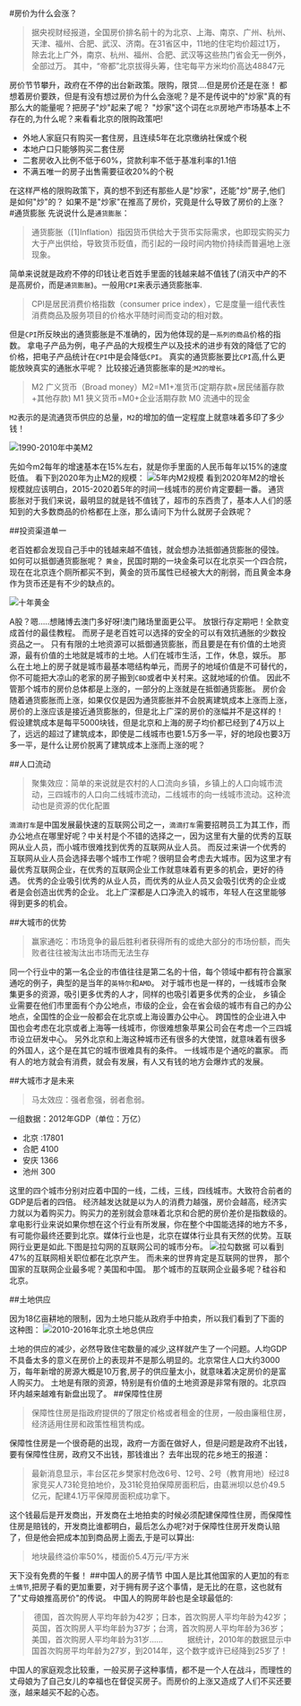 #房价为什么会涨？
>据央视财经报道，全国房价排名前十的为北京、上海、南京、广州、杭州、天津、福州、合肥、武汉、济南。在31省区中，11地的住宅均价超过1万，除去北上广外，南京、杭州、福州、合肥、武汉等这些热门省会无一例外，全部过万。
其中，“帝都”北京拔得头筹，住宅每平方米均价高达48847元

房价节节攀升，政府在不停的出台新政策。限购，限贷....但是房价还是在涨！
都想着房价要跌，但是有没有想过房价为什么会涨呢？是不是传说中的"炒家"真的有那么大的能量呢？把房子"炒"起来了呢？
"炒家"这个词在`北京`房地产市场基本上不存在的,为什么呢？来看看北京的限购政策吧!

* 外地人家庭只有购买一套住房，且连续5年在北京缴纳社保或个税
* 本地户口只能够购买二套住房
* 二套房收入比例不低于60%，贷款利率不低于基准利率的1.1倍
* 不满五唯一的房子出售需要征收20%的个税

在这样严格的限购政策下，真的想不到还有那些人是"炒家"，还能"炒"房子,他们是如何"炒"的？
如果不是"炒家"在推高了房价，究竟是什么导致了房价的上涨？
#通货膨胀
先说说什么是`通货膨胀`：
>通货膨胀（[1]Inflation）指因货币供给大于货币实际需求，也即现实购买力大于产出供给，导致货币贬值，而引起的一段时间内物价持续而普遍地上涨现象。

简单来说就是政府不停的印钱让老百姓手里面的钱越来越不值钱了(消灭中产的不是高房价，而是`通货膨胀`)。一般用`CPI`来表示通货膨胀率.
>CPI是居民消费价格指数（consumer price index），它是度量一组代表性消费商品及服务项目的价格水平随时间而变动的相对数。

但是`CPI`所反映出的通货膨胀是不准确的，因为他体现的是`一系列的商品`价格的指数。
拿电子产品为例，电子产品的大规模生产以及技术的进步有效的降低了它的价格，把电子产品统计在`CPI`中是会降低`CPI`。
真实的通货膨胀要比`CPI`高,什么更能放映真实的通胀水平呢？
比较接近通货膨胀率的是:`M2的增长`。
>M2 广义货币（Broad money）M2=M1+准货币(定期存款+居民储蓄存款+其他存款)
>M1 狭义货币=M0+企业活期存款
>M0 流通中的现金

`M2`表示的是流通货币供应的总量，`M2`的增加的值一定程度上就意味着多印了多少钱！

![1990-2010年中美M2](http://upload-images.jianshu.io/upload_images/22188-0efc2390a08bd7ac.gif?imageMogr2/auto-orient/strip)

先如今m2每年的增速基本在15%左右，就是你手里面的人民币每年以15%的速度贬值。
看下到2020年为止M2的规模：
![5年内M2规模](http://upload-images.jianshu.io/upload_images/22188-ad874f9fdb37dead.jpg?imageMogr2/auto-orient/strip%7CimageView2/2/w/1240)
看到2020年M2的增长规模就应该明白，2015-2020着5年的时间一线城市的房价肯定要翻一番。
通货膨胀对于我们来说，最明显的就是钱不值钱了，超市的东西贵了，基本人人们的感知到的大多数商品的价格都在上涨，那么请问下为什么就房子会跌呢？

##投资渠道单一

老百姓都会发现自己手中的钱越来越不值钱，就会想办法抵御通货膨胀的侵蚀。
如何可以抵御通货膨胀呢？
`黄金`，民国时期的一块金条可以在北京买一个四合院，现在在北京连个厕所都买不到，黄金的货币属性已经被大大的削弱，而且黄金本身作为货币还是有不少的缺点的。

![十年黄金](http://upload-images.jianshu.io/upload_images/22188-6fbcee5b7ea35838.gif?imageMogr2/auto-orient/strip)


A股？嗯.....想赌博去澳门多好呀!澳门赌场里面更公平。
放银行存定期吧！全款变成首付的最佳教程。
而房子是老百姓可以选择的安全的可以有效抗通胀的少数投资品之一。
只有有限的土地资源可以抵御通货膨胀，而且要是在有价值的土地资源，最有价值的土地就是城市的土地。人们在城市生活，工作，休息，娱乐。
那么在土地上的房子就是城市最基本嗯结构单元，而房子的地域价值是不可替代的，你不可能把大凉山的老家的房子搬到`CBD`或者中关村来。这就地域的价值。
因此不管那个城市的房价总体都是上涨的，一部分的上涨就是在抵御通货膨胀。
房价会随着通货膨胀而上涨，如果仅仅是因为通货膨胀并不会脱离建筑成本上涨而上涨，房价的上涨应该是接近通货膨胀的，但是北上广深的房价的涨幅并不是这样的！
假设建筑成本是每平5000块钱，但是北京和上海的房子均价都已经到了4万以上了，远远的超过了建筑成本，即使是二线城市也要1.5万多一平，好的地段也要3万多一平，是什么让房价脱离了建筑成本上涨而上涨的呢？

##人口流动
>聚集效应：简单的来说就是农村的人口流向乡镇，乡镇上的人口向城市流动，三四城市的人口向二线城市流动，二线城市的向一线城市流动。这种流动也是资源的优化配置

`滴滴打车`是中国发展最快速的互联网公司之一，`滴滴打车`需要招聘员工为其工作，而办公地点在哪里好呢？中关村是个不错的选择之一，因为这里有大量的优秀的互联网从业人员，而小城市很难找到优秀的互联网从业人员。
而反过来讲一个优秀的互联网从业人员会选择去哪个城市工作呢？很明显会考虑去大城市。因为这里才有最优秀互联网企业，在优秀的互联网企业工作就意味着有更多的机会，更好的待遇。
优秀的企业吸引优秀的从业人员，而优秀的从业人员又会吸引优秀的企业或者是会创造出优秀的企业。 
北上广深都是人口净流入的城市，年轻人在这里能够得到更多的机会。

##大城市的优势
> 赢家通吃：市场竞争的最后胜利者获得所有的或绝大部分的市场份额，而失败者往往被淘汰出市场而无法生存

同一个行业中的第一名企业的市值往往是第二名的十倍，每个领域中都有符合赢家通吃的例子，典型的是当年的`英特尔`和`AMD`。
对于城市也是一样的，一线城市会聚集更多的资源，吸引更多优秀的人才，同样的也吸引着更多优秀的企业，
乡镇企业需要在他们市里面有个办公地点，市级的企业，会在省会级的城市有自己的办公地点，全国性的企业一般都会在北京或上海设置办公中心。
跨国性的企业进入中国也会考虑在北京或者上海等一线城市，你很难想象苹果公司会在考虑一个三四城市设立研发中心。
另外北京和上海这种城市还有很多的大使馆，就意味着有很多的外国人，这个是在其它的城市很难具有的条件。
一线城市是个通吃的赢家。
而有人的地方就会有消费，就会有发展，有人又有钱的地方会爆炸式的发展。

##大城市才是未来

>马太效应：强者愈强，弱者愈弱。

一组数据：2012年GDP（单位：万亿）

* 北京 :17801 
* 合肥 4100 
* 安庆 1366  
* 池州 300 

这里的四个城市分别对应着中国的一线，二线，三线，四线城市。大致符合前者的GDP是后者的四倍。
经济越发达就是以为人的消费力越强，房价会越高，经济实力就以为着购买力。购买力的差别就会意味着北京和合肥的房价差价是指数级的。
拿电影行业来说如果你想在这个行业有所发展，你在整个中国能选择的地方不多，有可能你最终还要到北京。媒体行业也是，北京在媒体行业具有天然的优势。互联网行业更是如此.下图是拉勾网的互联网公司的城市分布。
![拉勾数据](http://upload-images.jianshu.io/upload_images/22188-bddf9c81353a6d65.png?imageMogr2/auto-orient/strip%7CimageView2/2/w/1240)
可以看到47%的互联网相关职位都在北京产生。
而未来的世界肯定是互联网的世界，
那个国家的互联网企业最多呢？美国和中国。
那个城市的互联网企业最多呢？硅谷和北京。

##土地供应

因为18亿亩耕地的限制，因为土地只能从政府手中拍卖，所以我们看到了下面的这种图：
![2010-2016年北京土地总供应](http://upload-images.jianshu.io/upload_images/22188-1c0e2dc167ff7f76.jpg?imageMogr2/auto-orient/strip%7CimageView2/2/w/1240)


土地的供应的减少，必然导致住宅数量的减少,这样就产生了一个问题。人均GDP不具备太多的意义在房价上的表现并不是那么明显的。北京常住人口大约3000万，每年新增的房源大概是10万套,房子的供应量太小，就意味着决定房价的是富人购买力。
土地是有限的资源，特别是有价值的土地资源是非常有限的。北京四环内越来越难有新盘出现了。
##保障性住房
>保障性住房是指政府提供的了限定价格或者租金的住房，一般由廉租住房，经济适用住房和政策性租赁构成。

保障性住房是一个很奇葩的出现，政府一方面在做好人，但是问题是政府不出钱，要有保障性住房，政府又不出钱，那钱谁出？
去年出现的花乡地王的报道：

>最新消息显示，丰台区花乡樊家村危改6号、12号、2号（教育用地）经过8家竞买人73轮竞拍地价，及31轮竞拍保障房面积后，由葛洲坝以总价49.5亿元，配建4.1万平保障房面积成功拿下。

这个钱最后是开发商出，开发商在土地拍卖的时候必须配建保障性住房，而保障性住房是赔钱的，开发商比谁都明白，最后怎么办呢?对于保障性住房开发商认赔了，但是他会把成本加到商品房上面去,于是可以算出:
>地块最终溢价率50%，楼面价5.4万元/平方米

天下没有免费的午餐！
##中国人的房子情节
中国人是比其他国家的人更加的有`恋土情节`,把房子看的更加重要，对于拥有房子这个事情，是无比的在意，这也就有了"丈母娘推高房价"的传说。
中国人的购房年龄也是全球最低的:
> 德国，首次购房人平均年龄为42岁；日本，首次购房人平均年龄为42岁；英国，首次购房人平均年龄为37岁；台湾，首次购房人平均年龄为36岁；美国，首次购房人平均年龄为31岁……
          据统计，2010年的数据显示中国首次购房平均年龄为27岁，到2014年，这个数字或许已经降到25岁了！

中国人的家庭观念比较重，一般买房子这种事情，都不是一个人在战斗，而理性的丈母娘为了自己女儿的幸福也在督促买房子。而房价的上涨又造成了人们不买还要涨，越来越买不起的心态。

